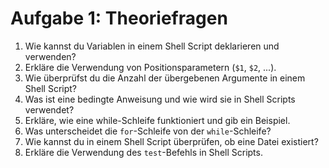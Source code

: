 # Aufgabe 1: Theoriefragen

1. Wie kannst du Variablen in einem Shell Script deklarieren und verwenden?
2. Erkläre die Verwendung von Positionsparametern (`$1`, `$2`, ...).
3. Wie überprüfst du die Anzahl der übergebenen Argumente in einem Shell Script?
4. Was ist eine bedingte Anweisung und wie wird sie in Shell Scripts verwendet?
5. Erkläre, wie eine while-Schleife funktioniert und gib ein Beispiel.
6. Was unterscheidet die `for`-Schleife von der `while`-Schleife?
7. Wie kannst du in einem Shell Script überprüfen, ob eine Datei existiert?
8. Erkläre die Verwendung des `test`-Befehls in Shell Scripts.
